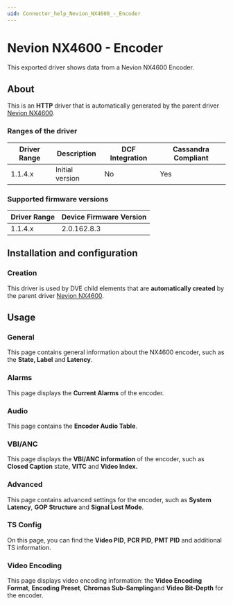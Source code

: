 ```yaml
---
uid: Connector_help_Nevion_NX4600_-_Encoder
---
```


# Nevion NX4600 - Encoder

This exported driver shows data from a Nevion NX4600 Encoder.

## About

This is an **HTTP** driver that is automatically generated by the parent driver [Nevion NX4600](xref:Connector_help_Nevion_NX4600).

### Ranges of the driver

| **Driver Range** | **Description** | **DCF Integration** | **Cassandra Compliant** |
|------------------|-----------------|---------------------|-------------------------|
| 1.1.4.x          | Initial version | No                  | Yes                     |

### Supported firmware versions

| **Driver Range** | **Device Firmware Version** |
|------------------|-----------------------------|
| 1.1.4.x          | 2.0.162.8.3                 |

## Installation and configuration

### Creation

This driver is used by DVE child elements that are **automatically created** by the parent driver [Nevion NX4600](xref:Connector_help_Nevion_NX4600).

## Usage

### General

This page contains general information about the NX4600 encoder, such as the **State, Label** and **Latency**.

### Alarms

This page displays the **Current Alarms** of the encoder.

### Audio

This page contains the **Encoder Audio Table**.

### VBI/ANC

This page displays the **VBI/ANC information** of the encoder, such as **Closed Caption** state, **VITC** and **Video Index.**

### Advanced

This page contains advanced settings for the encoder, such as **System Latency**, **GOP Structure** and **Signal Lost Mode**.

### TS Config

On this page, you can find the **Video PID**, **PCR PID**, **PMT PID** and additional TS information.

### Video Encoding

This page displays video encoding information: the **Video Encoding Format**, **Encoding Preset**, **Chromas Sub-Sampling**and **Video Bit-Depth** for the encoder.
